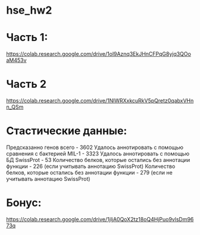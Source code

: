 # hse_hw2

# Часть 1:
https://colab.research.google.com/drive/1ol9Aznq3EkJHnCFPqG8yjq3QOoaM453v

# Часть 2
https://colab.research.google.com/drive/1NlWRXxkcuRkV5pQretz0qabxVHnn_QSm

# Стастические данные:
Предсказанно генов всего - 3602
Удалось аннотировать с помощью сравнения с бактерией MIL-1 - 3323
Удалось аннотировать с помощью БД SwissProt - 53
Количество белков, которые остались без аннотации функции - 226 (если учитывать аннотацию SwissProt)
Количество белков, которые остались без аннотации функции - 279 (если не учитывать аннотацию SwissProt)



# Бонус:
https://colab.research.google.com/drive/1jljA0QoX2tz18oQ4HjPuo9vlsDm9673q
